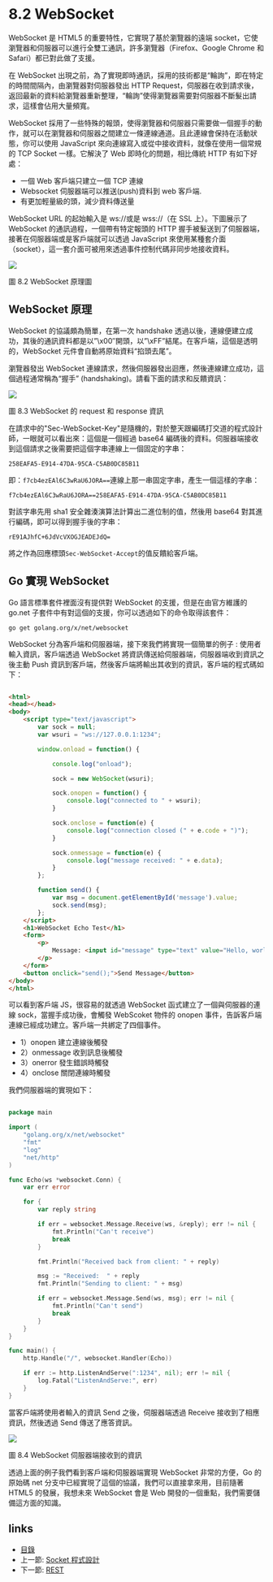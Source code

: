 # 8.2 WebSocket
WebSocket 是 HTML5 的重要特性，它實現了基於瀏覽器的遠端 socket，它使瀏覽器和伺服器可以進行全雙工通訊，許多瀏覽器（Firefox、Google Chrome 和 Safari）都已對此做了支援。

在 WebSocket 出現之前，為了實現即時通訊，採用的技術都是“輪詢”，即在特定的時間間隔內，由瀏覽器對伺服器發出 HTTP Request，伺服器在收到請求後，返回最新的資料給瀏覽器重新整理，“輪詢”使得瀏覽器需要對伺服器不斷髮出請求，這樣會佔用大量頻寬。

WebSocket 採用了一些特殊的報頭，使得瀏覽器和伺服器只需要做一個握手的動作，就可以在瀏覽器和伺服器之間建立一條連線通道。且此連線會保持在活動狀態，你可以使用 JavaScript 來向連線寫入或從中接收資料，就像在使用一個常規的 TCP Socket 一樣。它解決了 Web 即時化的問題，相比傳統 HTTP 有如下好處：

- 一個 Web 客戶端只建立一個 TCP 連線
- Websocket 伺服器端可以推送(push)資料到 web 客戶端.
- 有更加輕量級的頭，減少資料傳送量

WebSocket URL 的起始輸入是 ws://或是 wss://（在 SSL 上）。下圖展示了 WebSocket 的通訊過程，一個帶有特定報頭的 HTTP 握手被髮送到了伺服器端，接著在伺服器端或是客戶端就可以透過 JavaScript 來使用某種套介面（socket），這一套介面可被用來透過事件控制代碼非同步地接收資料。

![](images/8.2.websocket.png)

圖 8.2 WebSocket 原理圖

## WebSocket 原理
WebSocket 的協議頗為簡單，在第一次 handshake 透過以後，連線便建立成功，其後的通訊資料都是以”\x00″開頭，以”\xFF”結尾。在客戶端，這個是透明的，WebSocket 元件會自動將原始資料“掐頭去尾”。

瀏覽器發出 WebSocket 連線請求，然後伺服器發出迴應，然後連線建立成功，這個過程通常稱為“握手” (handshaking)。請看下面的請求和反饋資訊：

![](images/8.2.websocket2.png)

圖 8.3 WebSocket 的 request 和 response 資訊

在請求中的"Sec-WebSocket-Key"是隨機的，對於整天跟編碼打交道的程式設計師，一眼就可以看出來：這個是一個經過 base64 編碼後的資料。伺服器端接收到這個請求之後需要把這個字串連線上一個固定的字串：

	258EAFA5-E914-47DA-95CA-C5AB0DC85B11

即：`f7cb4ezEAl6C3wRaU6JORA==`連線上那一串固定字串，產生一個這樣的字串：

	f7cb4ezEAl6C3wRaU6JORA==258EAFA5-E914-47DA-95CA-C5AB0DC85B11

對該字串先用 sha1 安全雜湊演算法計算出二進位制的值，然後用 base64 對其進行編碼，即可以得到握手後的字串：

	rE91AJhfC+6JdVcVXOGJEADEJdQ=

將之作為回應標頭`Sec-WebSocket-Accept`的值反饋給客戶端。

## Go 實現 WebSocket
Go 語言標準套件裡面沒有提供對 WebSocket 的支援，但是在由官方維護的 go.net 子套件中有對這個的支援，你可以透過如下的命令取得該套件：

	go get golang.org/x/net/websocket

WebSocket 分為客戶端和伺服器端，接下來我們將實現一個簡單的例子 : 使用者輸入資訊，客戶端透過 WebSocket 將資訊傳送給伺服器端，伺服器端收到資訊之後主動 Push 資訊到客戶端，然後客戶端將輸出其收到的資訊，客戶端的程式碼如下：

```html

<html>
<head></head>
<body>
	<script type="text/javascript">
		var sock = null;
		var wsuri = "ws://127.0.0.1:1234";

		window.onload = function() {

			console.log("onload");

			sock = new WebSocket(wsuri);

			sock.onopen = function() {
				console.log("connected to " + wsuri);
			}

			sock.onclose = function(e) {
				console.log("connection closed (" + e.code + ")");
			}

			sock.onmessage = function(e) {
				console.log("message received: " + e.data);
			}
		};

		function send() {
			var msg = document.getElementById('message').value;
			sock.send(msg);
		};
	</script>
	<h1>WebSocket Echo Test</h1>
	<form>
		<p>
			Message: <input id="message" type="text" value="Hello, world!">
		</p>
	</form>
	<button onclick="send();">Send Message</button>
</body>
</html>

```
可以看到客戶端 JS，很容易的就透過 WebSocket 函式建立了一個與伺服器的連線 sock，當握手成功後，會觸發 WebScoket 物件的 onopen 事件，告訴客戶端連線已經成功建立。客戶端一共綁定了四個事件。

- 1）onopen 建立連線後觸發
- 2）onmessage 收到訊息後觸發
- 3）onerror 發生錯誤時觸發
- 4）onclose 關閉連線時觸發

我們伺服器端的實現如下：

```Go

package main

import (
	"golang.org/x/net/websocket"
	"fmt"
	"log"
	"net/http"
)

func Echo(ws *websocket.Conn) {
	var err error

	for {
		var reply string

		if err = websocket.Message.Receive(ws, &reply); err != nil {
			fmt.Println("Can't receive")
			break
		}

		fmt.Println("Received back from client: " + reply)

		msg := "Received:  " + reply
		fmt.Println("Sending to client: " + msg)

		if err = websocket.Message.Send(ws, msg); err != nil {
			fmt.Println("Can't send")
			break
		}
	}
}

func main() {
	http.Handle("/", websocket.Handler(Echo))

	if err := http.ListenAndServe(":1234", nil); err != nil {
		log.Fatal("ListenAndServe:", err)
	}
}

```
當客戶端將使用者輸入的資訊 Send 之後，伺服器端透過 Receive 接收到了相應資訊，然後透過 Send 傳送了應答資訊。

![](images/8.2.websocket3.png)

圖 8.4 WebSocket 伺服器端接收到的資訊

透過上面的例子我們看到客戶端和伺服器端實現 WebSocket 非常的方便，Go 的原始碼 net 分支中已經實現了這個的協議，我們可以直接拿來用，目前隨著 HTML5 的發展，我想未來 WebSocket 會是 Web 開發的一個重點，我們需要儲備這方面的知識。


## links
   * [目錄](<preface.md>)
   * 上一節: [Socket 程式設計](<08.1.md>)
   * 下一節: [REST](<08.3.md>)
